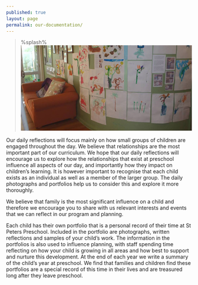 ```yaml
---
published: true
layout: page
permalink: our-documentation/
---
```


> %splash%
![A couch](/img/couch.jpg)

Our daily reflections will focus mainly on how small groups of children are engaged throughout the day. We believe that relationships are the most important part of our curriculum. We hope that our daily reflections will encourage us to explore how the relationships that exist at preschool influence all aspects of our day, and importantly how they impact on children’s learning. It is however important to recognise that each child exists as an individual as well as a member of the larger group. The daily photographs and portfolios help us to consider this and explore it more thoroughly.

We believe that family is the most significant influence on a child and therefore we encourage you to share with us relevant interests and events that we can reflect in our program and planning.

Each child has their own portfolio that is a personal record of their time at St Peters Preschool. Included in the portfolio are photographs, written reflections and samples of your child’s work. The information in the portfolios is also used to influence planning, with staff spending time reflecting on how your child is growing in all areas and how best to support and nurture this development. At the end of each year we write a summary of the child’s year at preschool. We find that families and children find these portfolios are a special record of this time in their lives and are treasured long after they leave preschool.


